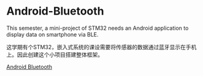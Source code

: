# Android-Bluetooth
This semester, a mini-project of STM32 needs an Android application to display data on smartphone via BLE.  


这学期有个STM32，嵌入式系统的课设需要将传感器的数据通过蓝牙显示在手机上。因此创建这个小项目搭建整体框架。

[Android Bluetooth](https://developer.android.com/guide/topics/connectivity/bluetooth)
